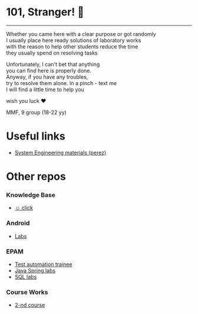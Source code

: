# 101, Stranger! 👋
---
Whether you came here with a clear purpose or got randomly <br>
I usually place here ready solutions of laboratory works <br>
with the reason to help other students reduce the time <br>
they usually spend on resolving tasks <br>

Unfortunately, I can't bet that anything <br>
you can find here is properly done. <br>
Anyway, if you have any troubles, <br>
try to resolve them alone. In a pinch - text me <br>
I will find a little time to help you <br>

wish you luck ❤️

MMF, 9 group (18-22 yy)

# Useful links
- [System Engineering materials (perez)](https://www.notion.so/SysEng-a418c02964e64c0cad2ed7e715c3e12e)

# Other repos
### Knowledge Base
- [☺️ click](https://github.com/trotnic/knowledge-base)
### Android
- [Labs](https://github.com/trotnic/android)
### EPAM 
- [Test automation trainee](https://github.com/trotnic/epam-tat)
- [Java Spring labs](https://github.com/trotnic/epam-java)
- [SQL labs](https://github.com/trotnic/epam-sql)
### Course Works
- [2-nd course](https://github.com/trotnic/takeandfood-client)
